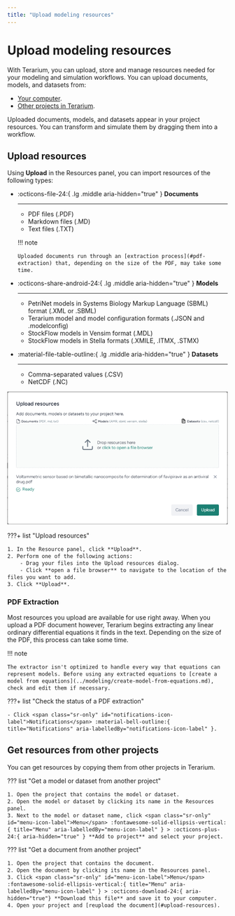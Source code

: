 ```yaml
---
title: "Upload modeling resources"
---
```


# Upload modeling resources

With Terarium, you can upload, store and manage resources needed for your modeling and simulation workflows. You can upload documents, models, and datasets from: 

- [Your computer](#upload-resources).
- [Other projects in Terarium](#get-resources-from-other-projects).

Uploaded documents, models, and datasets appear in your project resources. You can transform and simulate them by dragging them into a workflow.

## Upload resources

Using **Upload** in the Resources panel, you can import resources of the following types:

<div class="grid cards" markdown>

-   :octicons-file-24:{ .lg .middle aria-hidden="true" } __Documents__

    ---

    - PDF files (.PDF)
    - Markdown files (.MD)
    - Text files (.TXT)
    
    !!! note

        Uploaded documents run through an [extraction process](#pdf-extraction) that, depending on the size of the PDF, may take some time.  

-   :octicons-share-android-24:{ .lg .middle aria-hidden="true" } __Models__

    ---

    - PetriNet models in Systems Biology Markup Language (SBML) format (.XML or .SBML)
    - Terarium model and model configuration formats (.JSON and .modelconfig)
    - StockFlow models in Vensim format (.MDL)
    - StockFlow models in Stella formats (.XMILE, .ITMX, .STMX)

-   :material-file-table-outline:{ .lg .middle aria-hidden="true" } __Datasets__

    ---

    - Comma-separated values (.CSV)
    - NetCDF (.NC)

</div>

![Upload dialog configured to upload and extract metadata from a scientific paper on COVID-19](../img/resources/upload.png)

???+ list "Upload resources"

    1. In the Resource panel, click **Upload**.
    2. Perform one of the following actions:
        - Drag your files into the Upload resources dialog.
        - Click **open a file browser** to navigate to the location of the files you want to add.
    3. Click **Upload**.

### PDF Extraction

Most resources you upload are available for use right away. When you upload a PDF document however, Terarium begins extracting any linear ordinary differential equations it finds in the text. Depending on the size of the PDF, this process can take some time.

!!! note

    The extractor isn't optimized to handle every way that equations can represent models. Before using any extracted equations to [create a model from equations](../modeling/create-model-from-equations.md), check and edit them if necessary.

???+ list "Check the status of a PDF extraction"

    - Click <span class="sr-only" id="notifications-icon-label">Notifications</span> :material-bell-outline:{ title="Notifications" aria-labelledBy="notifications-icon-label" }.

## Get resources from other projects

You can get resources by copying them from other projects in Terarium.

??? list "Get a model or dataset from another project"

    1. Open the project that contains the model or dataset.
    2. Open the model or dataset by clicking its name in the Resources panel.
    3. Next to the model or dataset name, click <span class="sr-only" id="menu-icon-label">Menu</span> :fontawesome-solid-ellipsis-vertical:{ title="Menu" aria-labelledBy="menu-icon-label" } > :octicons-plus-24:{ aria-hidden="true" } **Add to project** and select your project.

??? list "Get a document from another project"

    1. Open the project that contains the document.
    2. Open the document by clicking its name in the Resources panel.
    3. Click <span class="sr-only" id="menu-icon-label">Menu</span> :fontawesome-solid-ellipsis-vertical:{ title="Menu" aria-labelledBy="menu-icon-label" } > :octicons-download-24:{ aria-hidden="true"} **Download this file** and save it to your computer.
    4. Open your project and [reupload the document](#upload-resources).